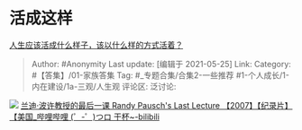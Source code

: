 # 活成这样
[人生应该活成什么样子，该以什么样的方式活着？](https://www.zhihu.com/question/290003248/answer/1344906957)

> Author: #Anonymity
> Last update: [编辑于 2021-05-25]
> Link:
> Category: #【答集】/01-家族答集
> Tag: #_专题合集/合集2-一些推荐 #1-个人成长/1-内在建设/1a-三观/人生观
> 评论区:
> 泛讨论:

![](https://pic1.zhimg.com/50/v2-b8d3a7e143c4d0aa79dce79de38f7a58_hd.jpg?source=1940ef5c)
[兰迪·波许教授的最后一课 Randy Pausch's Last Lecture 【2007】【纪录片】【美国\_哔哩哔哩 (゜-゜)つロ 干杯~-bilibili](https://link.zhihu.com/?target=https%3A//m.bilibili.com/video/BV1ks411a7Xq%3Fp%3D1%26share_medium%3Diphone%26share_plat%3Dios%26share_source%3DCOPY%26share_tag%3Ds_i%26timestamp%3D1594998924%26unique_k%3DiKE8WR)
